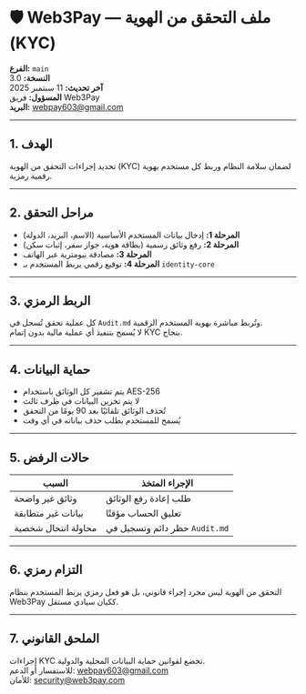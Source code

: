 # 🛡️ Web3Pay — ملف التحقق من الهوية (KYC)

**الفرع:** `main`  
**النسخة:** 3.0  
**آخر تحديث:** 11 سبتمبر 2025  
**المسؤول:** فريق Web3Pay  
**البريد:** webpay603@gmail.com  

---

## 1. الهدف

تحديد إجراءات التحقق من الهوية (KYC) لضمان سلامة النظام وربط كل مستخدم بهوية رقمية رمزية.

---

## 2. مراحل التحقق

- **المرحلة 1:** إدخال بيانات المستخدم الأساسية (الاسم، البريد، الدولة)  
- **المرحلة 2:** رفع وثائق رسمية (بطاقة هوية، جواز سفر، إثبات سكن)  
- **المرحلة 3:** مصادقة بيومترية عبر الهاتف  
- **المرحلة 4:** توقيع رقمي يربط المستخدم بـ `identity-core`

---

## 3. الربط الرمزي

كل عملية تحقق تُسجل في `Audit.md` وتُربط مباشرة بهوية المستخدم الرقمية.  
لا يُسمح بتنفيذ أي عملية مالية بدون إتمام KYC بنجاح.

---

## 4. حماية البيانات

- يتم تشفير كل الوثائق باستخدام AES-256  
- لا يتم تخزين البيانات في طرف ثالث  
- تُحذف الوثائق تلقائيًا بعد 90 يومًا من التحقق  
- يُسمح للمستخدم بطلب حذف بياناته في أي وقت

---

## 5. حالات الرفض

| السبب                  | الإجراء المتخذ                      |
|------------------------|-------------------------------------|
| وثائق غير واضحة        | طلب إعادة رفع الوثائق              |
| بيانات غير متطابقة     | تعليق الحساب مؤقتًا                |
| محاولة انتحال شخصية    | حظر دائم وتسجيل في `Audit.md`      |

---

## 6. التزام رمزي

التحقق من الهوية ليس مجرد إجراء قانوني، بل هو فعل رمزي يربط المستخدم بنظام Web3Pay ككيان سيادي مستقل.

---

## 7. الملحق القانوني

إجراءات KYC تخضع لقوانين حماية البيانات المحلية والدولية.  
للاستفسار أو الدعم: webpay603@gmail.com  
للأمان: security@web3pay.com
